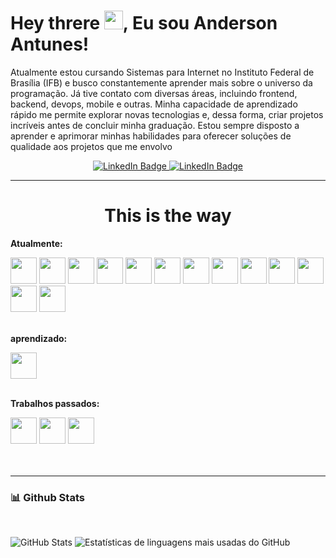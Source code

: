 <!--
**anderlim/anderlim** is a ✨ _special_ ✨ repository because its `README.md` (this file) appears on your GitHub profile.

Here are some ideas to get you started:

- 🔭 I’m currently working on ...
- 🌱 I’m currently learning ...
- 👯 I’m looking to collaborate on ...
- 🤔 I’m looking for help with ...
- 💬 Ask me about ...
- 📫 How to reach me: ...
- 😄 Pronouns: ...
- ⚡ Fun fact: ...
-->

<link rel="stylesheet" href="https://cdn.jsdelivr.net/gh/devicons/devicon@v2.15.1/devicon.min.css">

# Hey threre <img src="https://media.giphy.com/media/hvRJCLFzcasrR4ia7z/giphy.gif" width="30px"/>, Eu sou Anderson Antunes!

Atualmente estou cursando Sistemas para Internet no Instituto Federal de Brasília (IFB) e busco constantemente aprender mais sobre o universo da programação. Já tive contato com diversas áreas, incluindo frontend, backend, devops, mobile e outras. Minha capacidade de aprendizado rápido me permite explorar novas tecnologias e, dessa forma, criar projetos incríveis antes de concluir minha graduação. Estou sempre disposto a aprender e aprimorar minhas habilidades para oferecer soluções de qualidade aos projetos que me envolvo

<div align="center">
  <a href="https://www.linkedin.com/in/anderson-antunes-1628311ab/" target="_blank">
    <img src="https://img.shields.io/badge/LinkedIn-0077B5?style=for-the-badge&logo=linkedin&logoColor=white" alt="LinkedIn Badge">
  </a>
  <a href="https://www.instagram.com/anderson19lim/" target="_blank">
    <img src="https://img.shields.io/badge/Instagram-E4405F?style=for-the-badge&logo=instagram&logoColor=white" alt="LinkedIn Badge">
  </a>
</div>
  
---

<h1 align="center">This is the way</h1>

**Atualmente:**
<div>
  <img height ="42px" src="https://cdn.jsdelivr.net/gh/devicons/devicon/icons/javascript/javascript-original.svg" />
  <img height ="42px" src="https://cdn.jsdelivr.net/gh/devicons/devicon/icons/git/git-original.svg" />
  <img height ="42px" src="https://cdn.jsdelivr.net/gh/devicons/devicon/icons/bootstrap/bootstrap-original-wordmark.svg" />
  <img height ="42px" src="https://cdn.jsdelivr.net/gh/devicons/devicon/icons/html5/html5-original-wordmark.svg" />
  <img height ="42px" src="https://cdn.jsdelivr.net/gh/devicons/devicon/icons/vscode/vscode-original.svg" />
  <img height ="42px" src="https://cdn.jsdelivr.net/gh/devicons/devicon/icons/css3/css3-original-wordmark.svg" />
  <img height ="42px" src="https://cdn.jsdelivr.net/gh/devicons/devicon/icons/figma/figma-original.svg" />
  <img height ="42px" src="https://cdn.jsdelivr.net/gh/devicons/devicon/icons/jquery/jquery-original.svg" />
  <img height ="42px" src="https://cdn.jsdelivr.net/gh/devicons/devicon/icons/nodejs/nodejs-original.svg" />
  <img height ="42px" src="https://cdn.jsdelivr.net/gh/devicons/devicon/icons/flutter/flutter-original.svg" />
  <img height ="42px" src="https://cdn.jsdelivr.net/gh/devicons/devicon/icons/xcode/xcode-original.svg" />
  <img height ="42px" src="https://cdn.jsdelivr.net/gh/devicons/devicon/icons/androidstudio/androidstudio-original.svg" />
  <img height ="42px" src="https://cdn.jsdelivr.net/gh/devicons/devicon/icons/dart/dart-original-wordmark.svg" />
  
  
</div>
<br>

**aprendizado:**

<div>
  <img height ="42px" src="https://cdn.jsdelivr.net/gh/devicons/devicon/icons/mysql/mysql-original-wordmark.svg" />
  
</div>
<br>

**Trabalhos passados:**

<div>
  <img height ="42px" src="https://cdn.jsdelivr.net/gh/devicons/devicon/icons/java/java-original.svg" />
  <img height ="42px" src="https://cdn.jsdelivr.net/gh/devicons/devicon/icons/mongodb/mongodb-original-wordmark.svg" />
  <img height ="42px" src="https://cdn.jsdelivr.net/gh/devicons/devicon/icons/python/python-original.svg" />
</div>
<br>
<br>
  
---


### 📊 Github Stats
<br>
  
  ![GitHub Stats](https://github-readme-stats.vercel.app/api?username=anderlim&count_private=true&show_icons=true&theme=dracula)
  ![Estatísticas de linguagens mais usadas do GitHub](https://github-readme-stats.vercel.app/api/top-langs/?username=anderlim&layout=compact&count_private=true&show_icons=true&theme=dracula&langs_count=16)
  


